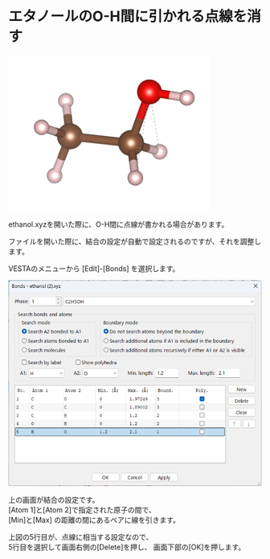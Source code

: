 # エタノールのO-H間に引かれる点線を消す

<img src="/img/ethbond.png" width=400>

ethanol.xyzを開いた際に、O-H間に点線が書かれる場合があります。

ファイルを開いた際に、結合の設定が自動で設定されるのですが、それを調整します。　　

VESTAのメニューから [Edit]-[Bonds] を選択します。

<img src="/img/ethbondmenu.png" width=600>

上の画面が結合の設定です。  
[Atom 1]と[Atom 2]で指定された原子の間で、  
[Min]と[Max] の距離の間にあるペアに線を引きます。

上図の5行目が、点線に相当する設定なので、  
5行目を選択して画面右側の[Delete]を押し、
画面下部の[OK]を押します。  

